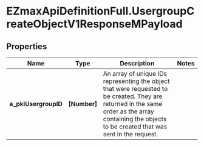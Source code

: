# EZmaxApiDefinitionFull.UsergroupCreateObjectV1ResponseMPayload

## Properties

Name | Type | Description | Notes
------------ | ------------- | ------------- | -------------
**a_pkiUsergroupID** | **[Number]** | An array of unique IDs representing the object that were requested to be created.  They are returned in the same order as the array containing the objects to be created that was sent in the request. | 


